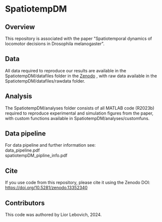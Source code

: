 # SpatiotempDM


Overview
-------------------
This repository is associated with the paper "Spatiotemporal dynamics of locomotor decisions in Drosophila melanogaster".

Data
-------------------
All data required to reproduce our results are available in the SpatiotempDM/datafiles folder in the [Zenodo](https://doi.org/10.5281/zenodo.13352340)
, with raw data available in the SpatiotempDM/datafiles/rawdata folder.

Analysis
-------------------
The SpatiotempDM/analyses folder consists of all MATLAB code (R2023b) required to reproduce experimental and simulation figures from the paper, with custom functions available in SpatiotempDM/analyses/customfuns.

Data pipeline
-------------------
For data pipeline and further information see:<br>
data_pipeline.pdf<br>
spatiotempDM_pipline_info.pdf<br>

Cite
-------------------
If you use code from this repository, please cite it using the Zenodo DOI:
https://doi.org/10.5281/zenodo.13352340

Contributors
-------------------
This code was authored by Lior Lebovich, 2024.
